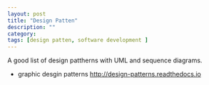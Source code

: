 ```yaml
---
layout: post
title: "Design Patten"
description: ""
category: 
tags: [design patten, software development ]
---
```

A good list of design pattherns with UML and sequence diagrams. <br>
* graphic desgin patterns <a href="http://design-patterns.readthedocs.io"> http://design-patterns.readthedocs.io </a>
